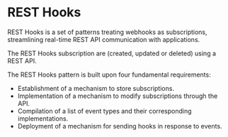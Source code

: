# REST Hooks

REST Hooks is a set of patterns treating webhooks as subscriptions, streamlining real-time REST API communication with applications.

The REST Hooks subscription are (created, updated or deleted) using a REST API.

The REST Hooks pattern is built upon four fundamental requirements:

- Establishment of a mechanism to store subscriptions.
- Implementation of a mechanism to modify subscriptions through the API.
- Compilation of a list of event types and their corresponding implementations.
- Deployment of a mechanism for sending hooks in response to events.
